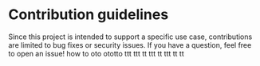 # Contribution guidelines

Since this project is intended to support a specific use case, contributions are limited to bug fixes or security issues. 
If you have a question, feel free to open an issue!
how to oto ototto ttt ttt tt ttt tt ttt tt tt